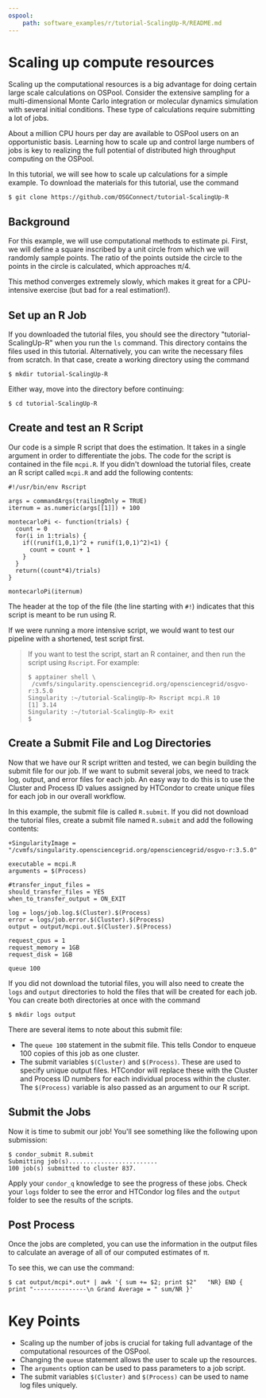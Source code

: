 ```yaml
---
ospool:
    path: software_examples/r/tutorial-ScalingUp-R/README.md
---
```


# Scaling up compute resources

Scaling up the computational resources is a big advantage for doing
certain large scale calculations on OSPool. Consider the extensive
sampling for a multi-dimensional Monte Carlo integration or molecular
dynamics simulation with several initial conditions. These type of
calculations require submitting a lot of jobs.

About a million CPU hours per day are available to OSPool users
on an opportunistic basis. Learning how to scale up and control large
numbers of jobs is key to realizing the full potential of distributed high
throughput computing on the OSPool.

In this tutorial, we will see how to scale up calculations for a
simple example. To download the materials for this tutorial, use the command

    $ git clone https://github.com/OSGConnect/tutorial-ScalingUp-R

## Background

For this example, we will use computational methods to estimate pi. First,
we will define a square inscribed by a unit circle from which we will 
randomly sample points. The ratio of the points outside the circle to 
the points in the circle is calculated, which approaches &pi;/4. 

This method converges extremely slowly, which makes it great for a 
CPU-intensive exercise (but bad for a real estimation!).

## Set up an R Job

If you downloaded the tutorial files, you should see the directory
"tutorial-ScalingUp-R" when you run the `ls` command. 
This directory contains the files used in this tutorial.
Alternatively, you can write the necessary files from scratch. 
In that case, create a working directory using the command 

    $ mkdir tutorial-ScalingUp-R

Either way, move into the directory before continuing:

    $ cd tutorial-ScalingUp-R

## Create and test an R Script

Our code is a simple R script that does the estimation. 
It takes in a single argument in order to differentiate the jobs. 
The code for the script is contained in the file `mcpi.R`.
If you didn't download the tutorial files, create an R script
called `mcpi.R` and add the following contents:

	#!/usr/bin/env Rscript
	
	args = commandArgs(trailingOnly = TRUE)
	iternum = as.numeric(args[[1]]) + 100

	montecarloPi <- function(trials) {
	  count = 0
	  for(i in 1:trials) {
		if((runif(1,0,1)^2 + runif(1,0,1)^2)<1) {
		  count = count + 1
		}
	  }
	  return((count*4)/trials)
	}
 
	montecarloPi(iternum)

The header at the top of the file (the line starting with `#!`) indicates that this script is 
meant to be run using R. 

If we were running a more intensive script, we would want to test our pipeline 
with a shortened, test script first.

> If you want to test the script, start an R container, and then run 
> the script using `Rscript`. For example: 
> 
>     $ apptainer shell \
>	   /cvmfs/singularity.opensciencegrid.org/opensciencegrid/osgvo-r:3.5.0
>     Singularity :~/tutorial-ScalingUp-R> Rscript mcpi.R 10
>     [1] 3.14
>     Singularity :~/tutorial-ScalingUp-R> exit
>     $ 

## Create a Submit File and Log Directories

Now that we have our R script written and tested, 
we can begin building the submit file for our job. If we want to submit several 
jobs, we need to track log, output, and error files for each
job. An easy way to do this is to use the Cluster and Process ID
values assigned by HTCondor to create unique files for each job in our 
overall workflow.

In this example, the submit file is called `R.submit`.
If you did not download the tutorial files, create a submit file named `R.submit`
and add the following contents:

	+SingularityImage = "/cvmfs/singularity.opensciencegrid.org/opensciencegrid/osgvo-r:3.5.0"

	executable = mcpi.R
	arguments = $(Process)

	#transfer_input_files = 
	should_transfer_files = YES
	when_to_transfer_output = ON_EXIT

	log = logs/job.log.$(Cluster).$(Process)
	error = logs/job.error.$(Cluster).$(Process)
	output = output/mcpi.out.$(Cluster).$(Process)

	request_cpus = 1
	request_memory = 1GB
	request_disk = 1GB

	queue 100

If you did not download the tutorial files, you will also need to create the
`logs` and `output` directories to hold the files that will be created for each job.
You can create both directories at once with the command

    $ mkdir logs output

There are several items to note about this submit file:

  * The `queue 100` statement in the submit file. This tells Condor to enqueue 100 copies 
    of this job as one cluster. 
  * The submit variables `$(Cluster)` and `$(Process)`. These are used to specify unique output files. 
    HTCondor will replace these with the Cluster and Process ID numbers for each individual process 
    within the cluster. The `$(Process)` variable is also passed as an argument to our R script.

## Submit the Jobs

Now it is time to submit our job! You'll see something like the following upon submission:

	$ condor_submit R.submit
	Submitting job(s).........................
	100 job(s) submitted to cluster 837.

Apply your `condor_q` knowledge to see the progress of these jobs. 
Check your `logs` folder to see the error and HTCondor log 
files and the `output` folder to see the results of the scripts. 

## Post Process

Once the jobs are completed, you can use the information in the output files 
to calculate an average of all of our computed estimates of &pi;.

To see this, we can use the command:

	$ cat output/mcpi*.out* | awk '{ sum += $2; print $2"   "NR} END { print "---------------\n Grand Average = " sum/NR }'

# Key Points

- Scaling up the number of jobs is crucial for taking full advantage of the computational resources of the OSPool.
- Changing the `queue` statement allows the user to scale up the resources.
- The `arguments` option can be used to pass parameters to a job script.
- The submit variables `$(Cluster)` and `$(Process)` can be used to name log files uniquely.
